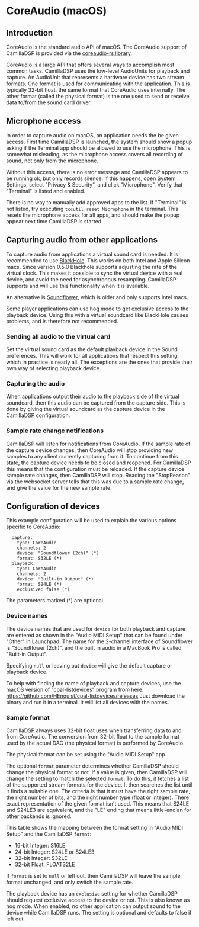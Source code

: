 # CoreAudio (macOS)

## Introduction
CoreAudio is the standard audio API of macOS.
The CoreAudio support of CamillaDSP is provided via the
[coreaudio-rs library](https://github.com/RustAudio/coreaudio-rs).

CoreAudio is a large API that offers several ways to accomplish most common tasks.
CamillaDSP uses the low-level AudioUnits for playback and capture.
An AudioUnit that represents a hardware device has two stream formats.
One format is used for communicating with the application.
This is typically 32-bit float, the same format that CoreAudio uses internally.
The other format (called the physical format) is the one used to send or receive data to/from the sound card driver.

## Microphone access
In order to capture audio on macOS, an application needs the be given access.
First time CamillaDSP is launched, the system should show a popup asking if the Terminal app
should be allowed to use the microphone.
This is somewhat misleading, as the microphone access covers all recording of sound,
not only from the microphone.

Without this access, there is no error message and CamillaDSP appears to be running ok,
but only records silence.
If this happens, open System Settings, select "Privacy & Security", and click "Microphone".
Verify that "Terminal" is listed and enabled.

There is no way to manually add approved apps to the list.
If "Terminal" is not listed, try executing `tccutil reset Microphone` in the terminal.
This resets the microphone access for all apps,
and should make the popup appear next time CamillaDSP is started.


## Capturing audio from other applications

To capture audio from applications a virtual sound card is needed. 
It is recommended to use [BlackHole](https://github.com/ExistentialAudio/BlackHole).
This works on both Intel and Apple Silicon macs.
Since version 0.5.0 Blackhole supports adjusting the rate of the virtual clock.
This makes it possible to sync the virtual device with a real device, and avoid the need for asynchronous resampling.
CamillaDSP supports and will use this functionality when it is available.

An alternative is [Soundflower](https://github.com/mattingalls/Soundflower), which is older and only supports Intel macs.

Some player applications can use hog mode to get exclusive access to the playback device.
Using this with a virtual soundcard like BlackHole causes problems, and is therefore not recommended.

### Sending all audio to the virtual card
Set the virtual sound card as the default playback device in the Sound preferences.
This will work for all applications that respect this setting, which in practice is nearly all.
The exceptions are the ones that provide their own way of selecting playback device.

### Capturing the audio
When applications output their audio to the playback side of the virtual soundcard, then this audio can be captured from the capture side.
This is done by giving the virtual soundcard as the capture device in the CamillaDSP configuration.

### Sample rate change notifications
CamillaDSP will listen for notifications from CoreAudio.
If the sample rate of the capture device changes, then CoreAudio will stop providing new samples to any client currently capturing from it.
To continue from this state, the capture device needs to be closed and reopened.
For CamillaDSP this means that the configuration must be reloaded.
If the capture device sample rate changes, then CamillaDSP will stop.
Reading the "StopReason" via the websocket server tells that this was due to a sample rate change, and give the value for the new sample rate.

## Configuration of devices

This example configuration will be used to explain the various options specific to CoreAudio:
```
  capture:
    type: CoreAudio
    channels: 2
    device: "Soundflower (2ch)" (*)
    format: S32LE (*)
  playback:
    type: CoreAudio
    channels: 2
    device: "Built-in Output" (*)
    format: S24LE (*)
    exclusive: false (*)
```
The parameters marked (*) are optional.

### Device names
The device names that are used for `device` for both playback and capture are entered as shown in the "Audio MIDI Setup" that can be found under "Other" in Launchpad.
The name for the 2-channel interface of Soundflower is "Soundflower (2ch)", and the built in audio in a MacBook Pro is called "Built-in Output".

Specifying `null` or leaving out `device` will give the default capture or playback device.

To help with finding the name of playback and capture devices, use the macOS version of "cpal-listdevices" program from here: https://github.com/HEnquist/cpal-listdevices/releases
Just download the binary and run it in a terminal. It will list all devices with the names.

### Sample format
CamillaDSP always uses 32-bit float uses when transferring data to and from CoreAudio.
The conversion from 32-bit float to the sample format used by the actual DAC (the physical format) is performed by CoreAudio.

The physical format can be set using the "Audio MIDI Setup" app.

The optional `format` parameter determines whether CamillaDSP should change the physical format or not.
If a value is given, then CamillaDSP will change the setting to match the selected `format`.
To do this, it fetches a list of the supported stream formats for the device.
It then searches the list until it finds a suitable one. 
The criteria is that it must have the right sample rate, the right number of bits,
and the right number type (float or integer).
There exact representation of the given format isn't used.
This means that S24LE and S24LE3 are equivalent, and the "LE" ending that means
little-endian for other backends is ignored.

This table shows the mapping between the format setting in "Audio MIDI Setup" and the CamillaDSP `format`:
- 16-bit Integer: S16LE
- 24-bit Integer: S24LE or S24LE3
- 32-bit Integer: S32LE
- 32-bit Float: FLOAT32LE

If `format` is set to `null` or left out, then CamillaDSP will leave the sample format unchanged, and only switch the sample rate.

The playback device has an `exclusive` setting for whether CamillaDSP should request exclusive
access to the device or not. This is also known as hog mode. When enabled, no other application 
can output sound to the device while CamillaDSP runs. The setting is optional and defaults to false if left out.